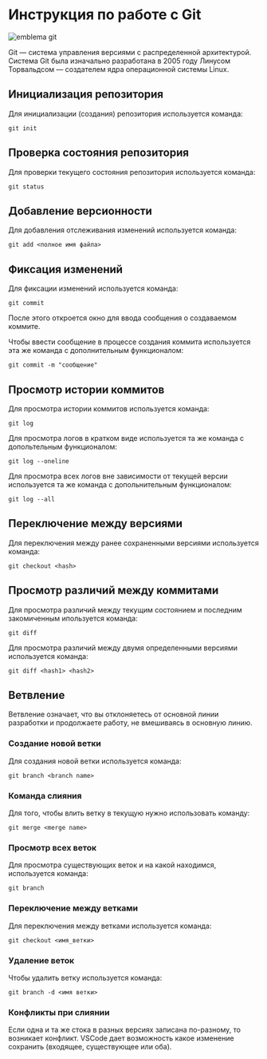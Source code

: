 # **Инструкция по работе с Git**

![emblema git](git.png)

Git — система управления версиями с распределенной архитектурой. Система Git была изначально разработана в 2005 году Линусом Торвальдсом — создателем ядра операционной системы Linux.

## Инициализация репозитория

Для инициализации (создания) репозитория используется команда:

    git init

## Проверка состояния репозитория

Для проверки текущего состояния репозитория используется команда:

    git status

## Добавление версионности

Для добавления отслеживания изменений используется команда:

    git add <полное имя файла>

## Фиксация изменений

Для фиксации изменений используется команда:

    git commit

После этого откроется окно для ввода сообщения о создаваемом коммите.

Чтобы ввести сообщение в процессе создания коммита используется эта же команда с дополнительным функционалом:

    git commit -m "сообщение"

## Просмотр истории коммитов

Для просмотра истории коммитов используется команда:

    git log

Для просмотра логов в кратком виде используется та же команда с допольтельным функционалом:

    git log --oneline

Для просмотра всех логов вне зависимости от текущей версии используется та же команда с допольнительным функционалом:

    git log --all

## Переключение между версиями

Для переключения между ранее сохраненными версиями используется команда:

    git checkout <hash>

## Просмотр различий между коммитами

Для просмотра различий между текущим состоянием и последним закомиченным ипользуется команда:

    git diff

Для просмотра различий между двумя определенными версиями используется команда:

    git diff <hash1> <hash2>

## Ветвление

Ветвление означает, что вы отклоняетесь от основной линии разработки и продолжаете работу, не вмешиваясь в основную линию.

### Создание новой ветки

Для создания новой ветки используется команда:

    git branch <branch name>

### Команда слияния

Для того, чтобы влить ветку в текущую нужно использовать команду:

    git merge <merge name>

### Просмотр всех веток

Для просмотра существующих веток и на какой находимся, используется команда:

    git branch

### Переключение между ветками

Для переключения между ветками используется команда:

    git checkout <имя_ветки>

### Удаление веток

Чтобы удалить ветку используется команда:

    git branch -d <имя ветки>

### Конфликты при слиянии

Если одна и та же стока в разных версиях записана по-разному, то возникает конфликт. VSCode дает возможность какое изменение сохранить (входящее, существующее или оба).
